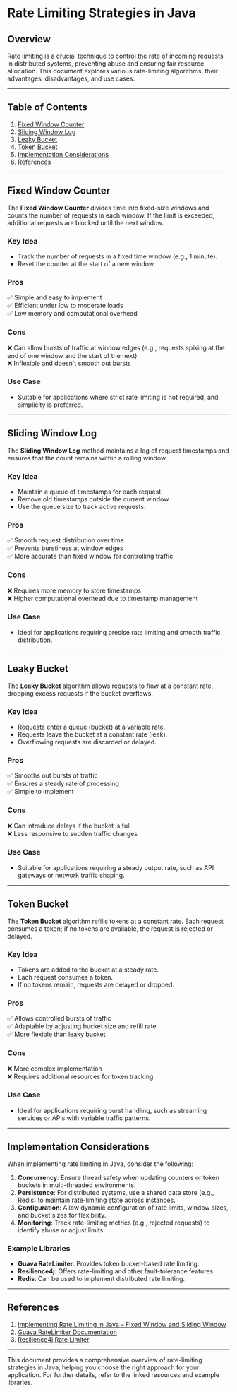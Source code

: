# Rate Limiting Strategies in Java

## Overview
Rate limiting is a crucial technique to control the rate of incoming requests in distributed systems, preventing abuse and ensuring fair resource allocation. This document explores various rate-limiting algorithms, their advantages, disadvantages, and use cases.

---

## Table of Contents
1. [Fixed Window Counter](#fixed-window-counter)
2. [Sliding Window Log](#sliding-window-log)
3. [Leaky Bucket](#leaky-bucket)
4. [Token Bucket](#token-bucket)
5. [Implementation Considerations](#implementation-considerations)
6. [References](#references)

---

## Fixed Window Counter
The **Fixed Window Counter** divides time into fixed-size windows and counts the number of requests in each window. If the limit is exceeded, additional requests are blocked until the next window.

### **Key Idea**
- Track the number of requests in a fixed time window (e.g., 1 minute).
- Reset the counter at the start of a new window.

### **Pros**
✅ Simple and easy to implement  
✅ Efficient under low to moderate loads  
✅ Low memory and computational overhead  

### **Cons**
❌ Can allow bursts of traffic at window edges (e.g., requests spiking at the end of one window and the start of the next)  
❌ Inflexible and doesn't smooth out bursts  

### **Use Case**
- Suitable for applications where strict rate limiting is not required, and simplicity is preferred.

---

## Sliding Window Log
The **Sliding Window Log** method maintains a log of request timestamps and ensures that the count remains within a rolling window.

### **Key Idea**
- Maintain a queue of timestamps for each request.
- Remove old timestamps outside the current window.
- Use the queue size to track active requests.

### **Pros**
✅ Smooth request distribution over time  
✅ Prevents burstiness at window edges  
✅ More accurate than fixed window for controlling traffic  

### **Cons**
❌ Requires more memory to store timestamps  
❌ Higher computational overhead due to timestamp management  

### **Use Case**
- Ideal for applications requiring precise rate limiting and smooth traffic distribution.

---

## Leaky Bucket
The **Leaky Bucket** algorithm allows requests to flow at a constant rate, dropping excess requests if the bucket overflows.

### **Key Idea**
- Requests enter a queue (bucket) at a variable rate.
- Requests leave the bucket at a constant rate (leak).
- Overflowing requests are discarded or delayed.

### **Pros**
✅ Smooths out bursts of traffic  
✅ Ensures a steady rate of processing  
✅ Simple to implement  

### **Cons**
❌ Can introduce delays if the bucket is full  
❌ Less responsive to sudden traffic changes  

### **Use Case**
- Suitable for applications requiring a steady output rate, such as API gateways or network traffic shaping.

---

## Token Bucket
The **Token Bucket** algorithm refills tokens at a constant rate. Each request consumes a token; if no tokens are available, the request is rejected or delayed.

### **Key Idea**
- Tokens are added to the bucket at a steady rate.
- Each request consumes a token.
- If no tokens remain, requests are delayed or dropped.

### **Pros**
✅ Allows controlled bursts of traffic  
✅ Adaptable by adjusting bucket size and refill rate  
✅ More flexible than leaky bucket  

### **Cons**
❌ More complex implementation  
❌ Requires additional resources for token tracking  

### **Use Case**
- Ideal for applications requiring burst handling, such as streaming services or APIs with variable traffic patterns.

---

## Implementation Considerations
When implementing rate limiting in Java, consider the following:
1. **Concurrency**: Ensure thread safety when updating counters or token buckets in multi-threaded environments.
2. **Persistence**: For distributed systems, use a shared data store (e.g., Redis) to maintain rate-limiting state across instances.
3. **Configuration**: Allow dynamic configuration of rate limits, window sizes, and bucket sizes for flexibility.
4. **Monitoring**: Track rate-limiting metrics (e.g., rejected requests) to identify abuse or adjust limits.

### Example Libraries
- **Guava RateLimiter**: Provides token bucket-based rate limiting.
- **Resilience4j**: Offers rate-limiting and other fault-tolerance features.
- **Redis**: Can be used to implement distributed rate limiting.

---

## References
1. [Implementing Rate Limiting in Java – Fixed Window and Sliding Window](https://medium.com/@devenchan/implementing-rate-limiting-in-java-from-scratch-fixed-window-and-sliding-window-implementation-a6e8d6407d17)
2. [Guava RateLimiter Documentation](https://github.com/google/guava/wiki/RateLimiterExplained)
3. [Resilience4j Rate Limiter](https://resilience4j.readme.io/docs/ratelimiter)

---

This document provides a comprehensive overview of rate-limiting strategies in Java, helping you choose the right approach for your application. For further details, refer to the linked resources and example libraries.
